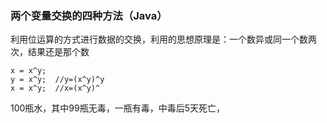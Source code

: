 ### 两个变量交换的四种方法（Java）
利用位运算的方式进行数据的交换，利用的思想原理是：一个数异或同一个数两次，结果还是那个数
    
    x = x^y;
    y = x^y;  //y=(x^y)^y
    x = x^y;  //x=(x^y)^
    
100瓶水，其中99瓶无毒，一瓶有毒，中毒后5天死亡，